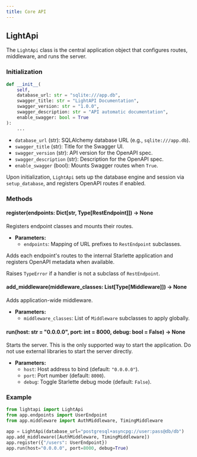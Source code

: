 ```yaml
---
title: Core API
---
```


## LightApi

The `LightApi` class is the central application object that configures routes, middleware, and runs the server.

### Initialization

```python
def __init__(
    self,
    database_url: str = "sqlite:///app.db",
    swagger_title: str = "LightAPI Documentation",
    swagger_version: str = "1.0.0",
    swagger_description: str = "API automatic documentation",
    enable_swagger: bool = True
):
    ...
```

- `database_url` (str): SQLAlchemy database URL (e.g., `sqlite:///app.db`).
- `swagger_title` (str): Title for the Swagger UI.
- `swagger_version` (str): API version for the OpenAPI spec.
- `swagger_description` (str): Description for the OpenAPI spec.
- `enable_swagger` (bool): Mounts Swagger routes when `True`.

Upon initialization, `LightApi` sets up the database engine and session via `setup_database`, and registers OpenAPI routes if enabled.

### Methods

#### register(endpoints: Dict[str, Type[RestEndpoint]]) -> None

Registers endpoint classes and mounts their routes.

- **Parameters:**
  - `endpoints`: Mapping of URL prefixes to `RestEndpoint` subclasses.

Adds each endpoint's routes to the internal Starlette application and registers OpenAPI metadata when available.

Raises `TypeError` if a handler is not a subclass of `RestEndpoint`.

#### add_middleware(middleware_classes: List[Type[Middleware]]) -> None

Adds application-wide middleware.

- **Parameters:**
  - `middleware_classes`: List of `Middleware` subclasses to apply globally.

#### run(host: str = "0.0.0.0", port: int = 8000, debug: bool = False) -> None

Starts the server. This is the only supported way to start the application. Do not use external libraries to start the server directly.

- **Parameters:**
  - `host`: Host address to bind (default: `"0.0.0.0"`).
  - `port`: Port number (default: `8000`).
  - `debug`: Toggle Starlette debug mode (default: `False`).

### Example

```python
from lightapi import LightApi
from app.endpoints import UserEndpoint
from app.middleware import AuthMiddleware, TimingMiddleware

app = LightApi(database_url="postgresql+asyncpg://user:pass@db/db")
app.add_middleware([AuthMiddleware, TimingMiddleware])
app.register({"/users": UserEndpoint})
app.run(host="0.0.0.0", port=8000, debug=True)
```
